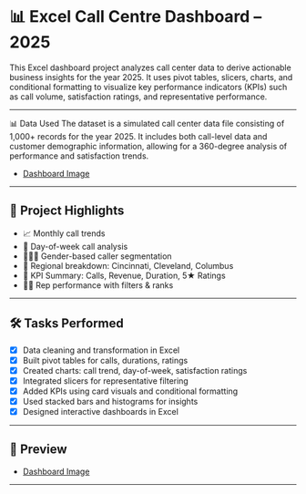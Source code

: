 # 📊 Excel Call Centre Dashboard – 2025

This Excel dashboard project analyzes call center data to derive actionable business insights for the year 2025. It uses pivot tables, slicers, charts, and conditional formatting to visualize key performance indicators (KPIs) such as call volume, satisfaction ratings, and representative performance.

---

📊 Data Used
The dataset is a simulated call center data file consisting of 1,000+ records for the year 2025. It includes both call-level data and customer demographic information, allowing for a 360-degree analysis of performance and satisfaction trends.

- <a href="[https://github.com/f-clinton/customer-service-kpi-dashboard/blob/main/Dashboard-Image.png](https://github.com/f-clinton/customer-service-kpi-dashboard/blob/main/Call-Center-excel-project.xlsx)">Dashboard Image</a> 

---

## 🧩 Project Highlights

- 📈 Monthly call trends
- 📅 Day-of-week call analysis
- 🧑‍🤝‍🧑 Gender-based caller segmentation
- 🌆 Regional breakdown: Cincinnati, Cleveland, Columbus
- 🎯 KPI Summary: Calls, Revenue, Duration, 5★ Ratings
- 🧑‍💼 Rep performance with filters & ranks

---

## 🛠 Tasks Performed

- [x] Data cleaning and transformation in Excel
- [x] Built pivot tables for calls, durations, ratings
- [x] Created charts: call trend, day-of-week, satisfaction ratings
- [x] Integrated slicers for representative filtering
- [x] Added KPIs using card visuals and conditional formatting
- [x] Used stacked bars and histograms for insights
- [x] Designed interactive dashboards in Excel

---

## 📸 Preview

- <a href="https://github.com/f-clinton/customer-service-kpi-dashboard/blob/main/Dashboard-Image.png">Dashboard Image</a> 
---

